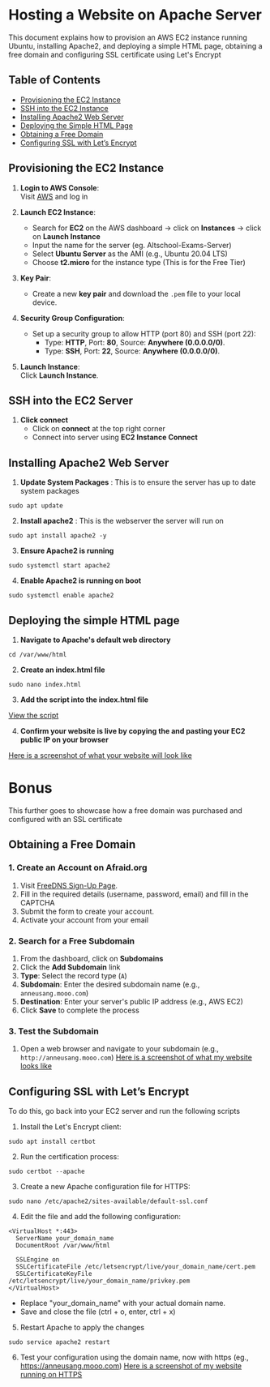 # Hosting a Website on Apache Server

This document explains how to provision an AWS EC2 instance running Ubuntu, installing Apache2, and deploying a simple HTML page, obtaining a free domain and configuring SSL certificate using Let's Encrypt

## Table of Contents

- [Provisioning the EC2 Instance](#provisioning-the-ec2-instance)
- [SSH into the EC2 Instance](#ssh-into-the-ec2-instance)
- [Installing Apache2 Web Server](#installing-apache2-web-server)
- [Deploying the Simple HTML Page](#deploying-the-simple-html-page)
- [Obtaining a Free Domain](#obtaining-a-free-domain)
- [Configuring SSL with Let’s Encrypt](#configuring-ssl-with-let's-encrypt)

## Provisioning the EC2 Instance

1. **Login to AWS Console**:  
   Visit [AWS](https://aws.amazon.com/) and log in

2. **Launch EC2 Instance**:
   - Search for **EC2** on the AWS dashboard → click on **Instances** → click on **Launch Instance**
   - Input the name for the server (eg. Altschool-Exams-Server)
   - Select **Ubuntu Server** as the AMI (e.g., Ubuntu 20.04 LTS)
   - Choose **t2.micro** for the instance type (This is for the Free Tier)

3. **Key Pair**:
   - Create a new **key pair** and download the `.pem` file to your local device.

4. **Security Group Configuration**:
   - Set up a security group to allow HTTP (port 80) and SSH (port 22):
     - Type: **HTTP**, Port: **80**, Source: **Anywhere (0.0.0.0/0)**.
     - Type: **SSH**, Port: **22**, Source: **Anywhere (0.0.0.0/0)**.
       
5. **Launch Instance**:  
   Click **Launch Instance**.


## SSH into the EC2 Server

1. **Click connect**
   - Click on **connect** at the top right corner
   - Connect into server using **EC2 Instance Connect**
  

## Installing Apache2 Web Server

1. **Update System Packages** : This is to ensure the server has up to date system packages
```
sudo apt update
```

2. **Install apache2** : This is the webserver the server will run on
```
sudo apt install apache2 -y
```

3. **Ensure Apache2 is running**
```
sudo systemctl start apache2
```

4. **Enable Apache2 is running on boot**
```
sudo systemctl enable apache2
```


## Deploying the simple HTML page

1. **Navigate to Apache's default web directory**
```
cd /var/www/html
```

2. **Create an index.html file**
```
sudo nano index.html
```

3. **Add the script into the index.html file**
   
[View the script](./index.html)

4. **Confirm your website is live by copying the and pasting your EC2 public IP on your browser**
   
[Here is a screenshot of what your website will look like](./Website-running-with-IP.png)


# Bonus
This further goes to showcase how a free domain was purchased and configured with an SSL certificate

## Obtaining a Free Domain

### 1. Create an Account on Afraid.org
1. Visit [FreeDNS Sign-Up Page](https://freedns.afraid.org/signup/).
2. Fill in the required details (username, password, email) and fill in the CAPTCHA
3. Submit the form to create your account.
4. Activate your account from your email

### 2. Search for a Free Subdomain
1. From the dashboard, click on **Subdomains**
2. Click the **Add Subdomain** link 
3. **Type**: Select the record type (`A`)
4. **Subdomain**: Enter the desired subdomain name (e.g., `anneusang.mooo.com`)
5. **Destination**: Enter your server's public IP address (e.g., AWS EC2)
6. Click **Save** to complete the process

### 3. Test the Subdomain
1. Open a web browser and navigate to your subdomain (e.g., `http://anneusang.mooo.com`)
[Here is a screenshot of what my website looks like](./Website-running-on-http-domain-name.png)


## Configuring SSL with Let’s Encrypt

To do this, go back into your EC2 server and run the following scripts

1. Install the Let's Encrypt client:
```
sudo apt install certbot
```

2. Run the certification process:
```
sudo certbot --apache
```

3. Create a new Apache configuration file for HTTPS:
```
sudo nano /etc/apache2/sites-available/default-ssl.conf
```

4. Edit the file and add the following configuration:
```
<VirtualHost *:443>
  ServerName your_domain_name
  DocumentRoot /var/www/html

  SSLEngine on
  SSLCertificateFile /etc/letsencrypt/live/your_domain_name/cert.pem
  SSLCertificateKeyFile /etc/letsencrypt/live/your_domain_name/privkey.pem
</VirtualHost>
```
- Replace "your_domain_name" with your actual domain name.
- Save and close the file (ctrl + o, enter, ctrl + x)

5. Restart Apache to apply the changes
```
sudo service apache2 restart
```
6. Test your configuration using the domain name, now with https (eg., https://anneusang.mooo.com)
[Here is a screenshot of my website running on HTTPS](./Website-running-on-HTTPS.png)




